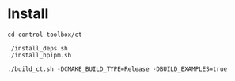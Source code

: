 # Install

```shell
cd control-toolbox/ct

./install_deps.sh
./install_hpipm.sh

./build_ct.sh -DCMAKE_BUILD_TYPE=Release -DBUILD_EXAMPLES=true
```

